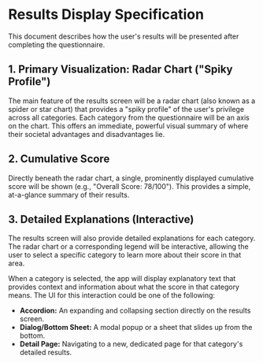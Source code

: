 # Results Display Specification

This document describes how the user's results will be presented after completing the questionnaire.

## 1. Primary Visualization: Radar Chart ("Spiky Profile")

The main feature of the results screen will be a radar chart (also known as a spider or star chart) that provides a "spiky profile" of the user's privilege across all categories. Each category from the questionnaire will be an axis on the chart. This offers an immediate, powerful visual summary of where their societal advantages and disadvantages lie.

## 2. Cumulative Score

Directly beneath the radar chart, a single, prominently displayed cumulative score will be shown (e.g., "Overall Score: 78/100"). This provides a simple, at-a-glance summary of their results.

## 3. Detailed Explanations (Interactive)

The results screen will also provide detailed explanations for each category. The radar chart or a corresponding legend will be interactive, allowing the user to select a specific category to learn more about their score in that area.

When a category is selected, the app will display explanatory text that provides context and information about what the score in that category means. The UI for this interaction could be one of the following:

*   **Accordion:** An expanding and collapsing section directly on the results screen.
*   **Dialog/Bottom Sheet:** A modal popup or a sheet that slides up from the bottom.
*   **Detail Page:** Navigating to a new, dedicated page for that category's detailed results.
